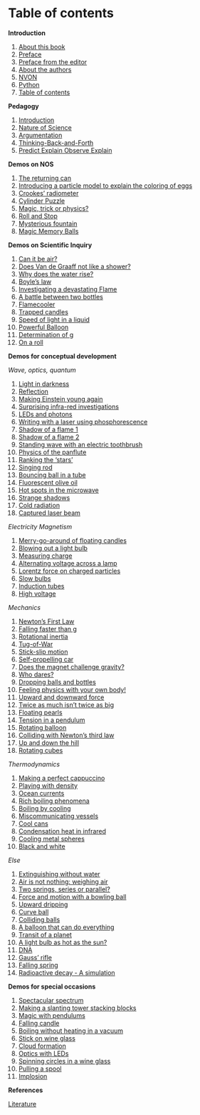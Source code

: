 # Table of contents

**Introduction**
  1. [About this book](/Introduction/About.ipynb)
  2. [Preface](/Introduction/Foreword.md)
  3. [Preface from the editor](/Introduction/Preface2.md)
  4. [About the authors](/Introduction/Authors.md)
  5. [NVON](/Introduction/NVON.md)
  6. [Python](/Introduction/Python%20summary.ipynb)
  7. [Table of contents](/Introduction/tableOC.md)
  
**Pedagogy**
  1. [Introduction](/Pedagogy/Introduction.md)
  2. [Nature of Science](/Pedagogy/Nos.md)
  3. [Argumentation](/Pedagogy/Argumentation.ipynb)
  4. [Thinking-Back-and-Forth](/Pedagogy/BackAndForthThinking.md)
  5. [Predict Explain Observe Explain](/Pedagogy/PoE.md)

**Demos on NOS**
  1. [The returning can](/demos/demo40/demo40.md)
  2. [Introducing a particle model to explain the coloring of eggs](/demos/demo01/demo01.md)
  3. [Crookes’ radiometer](/demos/demo59/demo59.md)
  4. [Cylinder Puzzle](/demos/demo70/demo70.md)
  5. [Magic, trick or physics?](/demos/demo71/demo71)
  6. [Roll and Stop](/demos/demo72/demo72.md)
  7. [Mysterious fountain](/demos/demo91/demo91.md)
  8. [Magic Memory Balls](/demos/demo08/demo08)

**Demos on Scientific Inquiry**
  1. [Can it be air?](/demos/demo09/demo09.md)
  2. [Does Van de Graaff not like a shower?](/demos/demo10/demo10.md)
  3. [Why does the water rise?](/demos/demo27/demo27.md)
  4. [Boyle’s law](/demos/demo37/demo37.ipynb)
  5. [Investigating a devastating Flame](/demos/demo39/demo39.md)
  6. [A battle between two bottles](/demos/demo41/demo41)
  7. [Flamecooler](/demos/demo60/demo60)
  8. [Trapped candles](/demos/demo61/demo61)
  9. [Speed of light in a liquid](/demos/demo62/demo62)
  10. [Powerful Balloon](/demos/demo65/demo65)
  11. [Determination of g](/demos/demo73/demo73)
  12. [On a roll](/demos/demoX/demoX)

**Demos for conceptual development**

*Wave, optics, quantum*
  1. [Light in darkness](/demos/demo03/demo03)
  2. [Reflection](/demos/demo20/demo20)
  3. [Making Einstein young again](/demos/demo21/demo21)
  4. [Surprising infra-red investigations](/demos/demo22/demo22)
  5. [LEDs and photons](/demos/demo23/demo23)
  6. [Writing with a laser using phosphorescence](/demos/demo24/demo24)
  7. [Shadow of a flame 1](/demos/demo33/demo33)
  8. [Shadow of a flame 2](/demos/demo74/demo74)
  9. [Standing wave with an electric toothbrush](/demos/demo77/demo77)
  10. [Physics of the panflute](/demos/demo79/demo79)
  11. [Ranking the ‘stars’](/demos/demo80/demo80)
  12. [Singing rod](/demos/demo81/demo81)
  13. [Bouncing ball in a tube](/demos/demo83/demo83)
  14. [Fluorescent olive oil](/demos/demo87/demo87)
  15. [Hot spots in the microwave](/demos/demo49/demo49)
  16. [Strange shadows](/demos/demo50/demo50)
  17. [Cold radiation](/demos/demo51/demo51)
  18. [Captured laser beam](/demos/demo53/demo53)

*Electricity Magnetism*
  1. [Merry-go-around of floating candles](/demos/demo19/demo19)
  2. [Blowing out a light bulb](/demos/demo31/demo31)
  3. [Measuring charge](/demos/demo47/demo47)
  4. [Alternating voltage across a lamp](/demos/demo48/demo48)
  5. [Lorentz force on charged particles](/demos/demoX/demoX)
  6. [Slow bulbs](/demos/demo85/demo85)
  7. [Induction tubes](/demos/demo86/demo86)
  8. [High voltage](/demos/demo94/demo94)

*Mechanics*
  1. [Newton’s First Law](/demos/demo05/demo05)
  2. [Falling faster than g](/demos/demo11/demo11)
  3. [Rotational inertia](/demos/demo12/demo12)
  4. [Tug-of-War](/demos/demo13/demo13)
  5. [Stick-slip motion](/demos/demo14/demo14)
  6. [Self-propelling car](/demos/demo15/demo15)
  7. [Does the magnet challenge gravity?](/demos/demo16/demo16)
  8. [Who dares?](/demos/demo17/demo17)
  9. [Dropping balls and bottles](/demos/demo18/demo18)
  10. [Feeling physics with your own body!](/demos/demoX/demoX)
  11. [Upward and downward force](/demos/demo26/demo26)
  12. [Twice as much isn’t twice as big](/demos/demo45/demo45)
  13. [Floating pearls](/demos/demo46/demo46)
  14. [Tension in a pendulum](/demos/demo66/demo66)
  15. [Rotating balloon](/demos/demo78/demo78)
  16. [Colliding with Newton’s third law](/demos/demoX/demoX)
  17. [Up and down the hill](/demos/demo69/demo69)
  18. [Rotating cubes](/demos/demoX/demoX)

*Thermodynamics*
  1. [Making a perfect cappuccino](/demos/demo02/demo02)
  2. [Playing with density](/demos/demo34/demo34)
  3. [Ocean currents](/demos/demo28/demo28)
  4. [Rich boiling phenomena](/demos/demo36/demo36)
  5. [Boiling by cooling](/demos/demo64/demo64)
  6. [Miscommunicating vessels](/demos/demo38/demo38)
  7. [Cool cans](/demos/demo42/demo42)
  8. [Condensation heat in infrared](/demos/demo63/demo63)
  9. [Cooling metal spheres](/demos/demo75/demo75)
  10. [Black and white](/demos/demo99/demo99)

*Else*
  1. [Extinguishing without water](/demos/demo29/demo29)
  2. [Air is not nothing: weighing air](/demos/demo30/demo30)
  3. [Two springs, series or parallel?](/demos/demo32/demo32)
  4. [Force and motion with a bowling ball](/demos/demo43/demo43)
  5. [Upward dripping](/demos/demo44/demo44)
  6. [Curve ball](/demos/demo57/demo57)
  7. [Colliding balls](/demos/demo67/demo67)
  8. [A balloon that can do everything](/demos/demoX/demoX)
  9. [Transit of a planet](/demos/demo82/demo82)
  10. [A light bulb as hot as the sun?](/demos/demo52/demo52)
  11. [DNA](/demos/demo93/demo93)
  12. [Gauss’ rifle](/demos/demo95/demo95)
  13. [Falling spring](/demos/demo96/demo96)
  14. [Radioactive decay - A simulation](/demos/demo97/demo97)

**Demos for special occasions**
  1. [Spectacular spectrum](/demos/demo06/demo06)
  2. [Making a slanting tower stacking blocks](/demos/demo04/demo04)
  3. [Magic with pendulums](/demos/demo07/demo07)
  4. [Falling candle](/demos/demo35/demo35)
  5. [Boiling without heating in a vacuum](/demos/demo54/demo54)
  6. [Stick on wine glass](/demos/demo55/demo55)
  7. [Cloud formation](/demos/demo88/demo88)
  8. [Optics with LEDs](/demos/demo89/demo89)
  9. [Spinning circles in a wine glass](/demos/demo90/demo90)
  10. [Pulling a spool](/demos/demo56/demo56)
  11. [Implosion](/demos/demo98/demo98)

**References**

[Literature](/references.md)